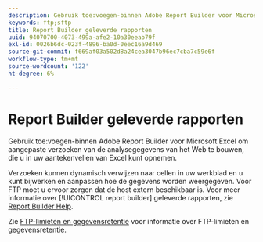 ```yaml
---
description: Gebruik toe:voegen-binnen Adobe Report Builder voor Microsoft Excel om aangepaste verzoeken van de analysegegevens van het Web te bouwen, die u in uw aantekenvellen van Excel kunt opnemen.
keywords: ftp;sftp
title: Report Builder geleverde rapporten
uuid: 94070700-4073-499a-afe2-10a30eeab79f
exl-id: 0026b6dc-023f-4896-ba0d-0eec16a9d469
source-git-commit: f669af03a502d8a24cea3047b96ec7cba7c59e6f
workflow-type: tm+mt
source-wordcount: '122'
ht-degree: 6%

---
```


# Report Builder geleverde rapporten

Gebruik toe:voegen-binnen Adobe Report Builder voor Microsoft Excel om aangepaste verzoeken van de analysegegevens van het Web te bouwen, die u in uw aantekenvellen van Excel kunt opnemen.

Verzoeken kunnen dynamisch verwijzen naar cellen in uw werkblad en u kunt bijwerken en aanpassen hoe de gegevens worden weergegeven. Voor FTP moet u ervoor zorgen dat de host extern beschikbaar is. Voor meer informatie over [!UICONTROL report builder] geleverde rapporten, zie [Report Builder Help](https://experienceleague.adobe.com/docs/analytics/analyze/report-builder/home.html).

Zie [FTP-limieten en gegevensretentie](/help/export/ftp-and-sftp/ftp-limits.md) voor informatie over FTP-limieten en gegevensretentie.
